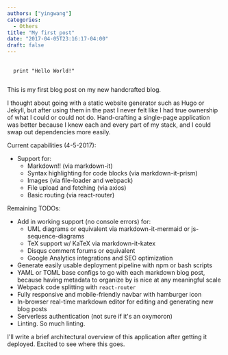```yaml
---
authors: ["yingwang"]
categories:
  - Others
title: "My first post"
date: "2017-04-05T23:16:17-04:00"
draft: false
---
```


<pre>
  <code class="language-python">
  print "Hello World!"
  </code>
</pre>

This is my first blog post on my new handcrafted blog.

I thought about going with a static website generator such as Hugo or Jekyll, but after using them in the past I never felt like I had true ownership of what I could or could not do. Hand-crafting a single-page application was better because I knew each and every part of my stack, and I could swap out dependencies more easily.

Current capabilities (4-5-2017):

- Support for:
  - Markdown!! (via markdown-it)
  - Syntax highlighting for code blocks (via markdown-it-prism)
  - Images (via file-loader and webpack)
  - File upload and fetching (via axios)
  - Basic routing (via react-router)

Remaining TODOs:

- Add in working support (no console errors) for:
  - UML diagrams or equivalent via markdown-it-mermaid or js-sequence-diagrams
  - TeX support w/ KaTeX via markdown-it-katex
  - Disqus comment forums or equivalent
  - Google Analytics integrations and SEO optimization
- Generate easily usable deployment pipeline with npm or bash scripts
- YAML or TOML base configs to go with each markdown blog post, because having metadata to organize by is nice at any meaningful scale
- Webpack code splitting with `react-router`
- Fully responsive and mobile-friendly navbar with hamburger icon
- In-browser real-time markdown editor for editing and generating new blog posts
- Serverless authentication (not sure if it's an oxymoron)
- Linting. So much linting.

I'll write a brief architectural overview of this application after getting it deployed. Excited to see where this goes.
